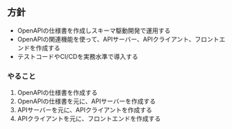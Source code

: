 ## 方針
- OpenAPIの仕様書を作成しスキーマ駆動開発で運用する
- OpenAPIの関連機能を使って、APIサーバー、APIクライアント、フロントエンドを作成する
- テストコードやCI/CDを実務水準で導入する

### やること
1. OpenAPIの仕様書を作成する
2. OpenAPIの仕様書を元に、APIサーバーを作成する
3. APIサーバーを元に、APIクライアントを作成する
4. APIクライアントを元に、フロントエンドを作成する